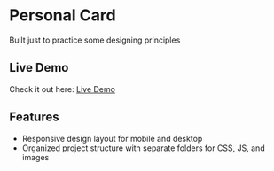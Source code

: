 # Personal Card

Built just to practice some designing principles

## Live Demo
Check it out here: [Live Demo](https://kiahdev.github.io/personal-card/)

## Features
- Responsive design layout for mobile and desktop
- Organized project structure with separate folders for CSS, JS, and images  
